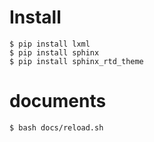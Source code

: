 # Install

```
$ pip install lxml
$ pip install sphinx
$ pip install sphinx_rtd_theme
```

# documents

```
$ bash docs/reload.sh
```
